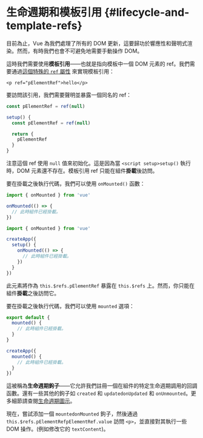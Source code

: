 # 生命週期和模板引用 {#lifecycle-and-template-refs}

目前為止，Vue 為我們處理了所有的 DOM 更新，這要歸功於響應性和聲明式渲染。然而，有時我們也會不可避免地需要手動操作 DOM。

這時我們需要使用**模板引用**——也就是指向模板中一個 DOM 元素的 ref。我們需要通過<a target="_blank" href="/api/built-in-special-attributes.html#ref">這個特殊的 `ref` 屬性</a> 來實現模板引用：

```vue-html
<p ref="pElementRef">hello</p>
```

<div class="composition-api">

要訪問該引用，我們需要聲明<span class="html">並暴露</span>一個同名的 ref：

<div class="sfc">

```js
const pElementRef = ref(null)
```

</div>
<div class="html">

```js
setup() {
  const pElementRef = ref(null)

  return {
    pElementRef
  }
}
```

</div>

注意這個 ref 使用 `null` 值來初始化。這是因為當 <span class="sfc">`<script setup>`</span><span class="html">`setup()`</span> 執行時，DOM 元素還不存在。模板引用 ref 只能在組件**掛載**後訪問。

要在掛載之後執行代碼，我們可以使用 `onMounted()` 函數：

<div class="sfc">

```js
import { onMounted } from 'vue'

onMounted(() => {
  // 此時組件已經掛載。
})
```

</div>
<div class="html">

```js
import { onMounted } from 'vue'

createApp({
  setup() {
    onMounted(() => {
      // 此時組件已經掛載。
    })
  }
})
```

</div>
</div>

<div class="options-api">

此元素將作為 `this.$refs.pElementRef` 暴露在 `this.$refs` 上。然而，你只能在組件**掛載**之後訪問它。

要在掛載之後執行代碼，我們可以使用 `mounted` 選項：

<div class="sfc">

```js
export default {
  mounted() {
    // 此時組件已經掛載。
  }
}
```

</div>
<div class="html">

```js
createApp({
  mounted() {
    // 此時組件已經掛載。
  }
})
```

</div>
</div>

這被稱為**生命週期鉤子**——它允許我們註冊一個在組件的特定生命週期調用的回調函數。還有一些其他的鉤子如 <span class="options-api">`created` 和 `updated`</span><span class="composition-api">`onUpdated` 和 `onUnmounted`</span>。更多細節請查閱<a target="_blank" href="/guide/essentials/lifecycle.html#lifecycle-diagram">生命週期圖示</a>。

現在，嘗試添加一個 <span class="options-api">`mounted`</span><span class="composition-api">`onMounted`</span> 鉤子，然後通過 <span class="options-api">`this.$refs.pElementRef`</span><span class="composition-api">`pElementRef.value`</span> 訪問 `<p>`，並直接對其執行一些 DOM 操作。(例如修改它的 `textContent`)。
